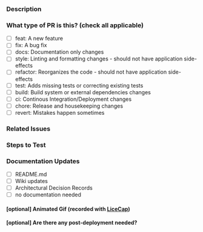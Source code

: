 ### Description

<!--
  For Work In Progress Pull Requests, please use a draft PR and mark as work-in-progress,
  https://docs.github.com/en/pull-requests/collaborating-with-pull-requests/proposing-changes-to-your-work-with-pull-requests/changing-the-stage-of-a-pull-request#marking-a-pull-request-as-ready-for-review

  Before submitting a Pull Request, please ensure you've done the following:
  - Create as small of a PR as possible.
  - Use descriptive commit messages that follow [conventional commits](https://www.conventionalcommits.org/en/v1.0.0/).
  - Update any related documentation and include any relevant screenshots.
-->

### What type of PR is this? (check all applicable)

- [ ] feat: A new feature
- [ ] fix: A bug fix
- [ ] docs: Documentation only changes
- [ ] style: Linting and formatting changes - should not have application side-effects
- [ ] refactor: Reorganizes the code - should not have application side-effects
- [ ] test: Adds missing tests or correcting existing tests
- [ ] build: Build system or external dependencies changes
- [ ] ci: Continous Integration/Deployment changes
- [ ] chore: Release and housekeeping changes
- [ ] revert: Mistakes happen sometimes

### Related Issues

<!--
Please link to the issues affected by this pull request
https://docs.github.com/en/issues/tracking-your-work-with-issues/linking-a-pull-request-to-an-issue#about-linked-issues-and-pull-requests
-->

### Steps to Test

<!--
Please provide the procedure to test the proposed change. For example, something like this for frontend app:
1. `npm ci`
2. `nx serve [app]`
3. Login and naviagate to some page
-->

### Documentation Updates

- [ ] README.md
- [ ] Wiki updates
- [ ] Architectural Decision Records
- [ ] no documentation needed

#### [optional] Animated Gif (recorded with [LiceCap](https://www.cockos.com/licecap/))

<!-- Capture the experience of the proposed change  -->

#### [optional] Are there any post-deployment needed?
